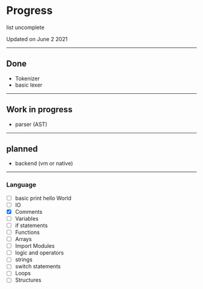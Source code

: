 # Progress 

list uncomplete

Updated on June 2 2021

---

## Done 
- Tokenizer
- basic lexer 

---
## Work in progress 
- parser (AST)


---
## planned
- backend (vm or native)

---

### Language

- [ ] basic print hello World
- [ ] IO 
- [x] Comments
- [ ] Variables
- [ ] if statements
- [ ] Functions
- [ ] Arrays
- [ ] Import Modules
- [ ] logic and operators
- [ ] strings
- [ ] switch statements
- [ ] Loops 
- [ ] Structures